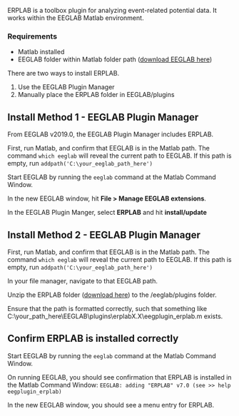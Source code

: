 ERPLAB is a toolbox plugin for analyzing event-related potential data. It works within the EEGLAB Matlab environment.

### Requirements

* Matlab installed
* EEGLAB folder within Matlab folder path ([download EEGLAB here](https://sccn.ucsd.edu/eeglab/download.php))


There are two ways to install ERPLAB.
1. Use the EEGLAB Plugin Manager
2. Manually place the ERPLAB folder in EEGLAB/plugins

## Install Method 1 - EEGLAB Plugin Manager

From EEGLAB v2019.0, the EEGLAB Plugin Manager includes ERPLAB.

First, run Matlab, and confirm that EEGLAB is in the Matlab path.
The command
`which eeglab` 
will reveal the current path to EEGLAB.
If this path is empty, run `addpath('C:\your_eeglab_path_here')`

Start EEGLAB by running the `eeglab` command at the Matlab Command Window.

In the new EEGLAB window, hit **File > Manage EEGLAB extensions**.

In the EEGLAB Plugin Manger, select **ERPLAB** and hit **install/update**



## Install Method 2 - EEGLAB Plugin Manager

First, run Matlab, and confirm that EEGLAB is in the Matlab path.
The command
`which eeglab` 
will reveal the current path to EEGLAB.
If this path is empty, run `addpath('C:\your_eeglab_path_here')`

In your file manager, navigate to that EEGLAB path.

Unzip the ERPLAB folder ([download here](https://github.com/lucklab/erplab/releases)) to the /eeglab/plugins folder.

Ensure that the path is formatted correctly, such that something like C:\your_path_here\EEGLAB\plugins\erplabX.X\eegplugin_erplab.m exists.



## Confirm ERPLAB is installed correctly
Start EEGLAB by running the `eeglab` command at the Matlab Command Window.

On running EEGLAB, you should see confirmation that ERPLAB is installed in the Matlab Command Window:
`EEGLAB: adding "ERPLAB" v7.0 (see >> help eegplugin_erplab)`

In the new EEGLAB window, you should see a menu entry for ERPLAB.

